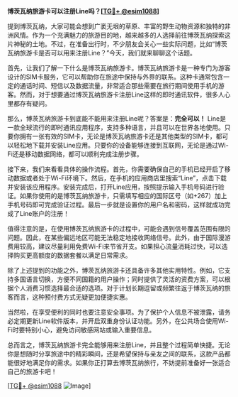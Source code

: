 **博茨瓦纳旅游卡可以注册Line吗？[[TG💪+ @esim1088](https://t.me/s/esim1088)]**

提到博茨瓦纳，大家可能会想到广袤无垠的草原、丰富的野生动物资源和独特的非洲风情。作为一个充满魅力的旅游目的地，越来越多的人选择前往博茨瓦纳探索这片神秘的土地。不过，在准备出行时，不少朋友会关心一些实际问题，比如“博茨瓦纳旅游卡是否可以用来注册Line？”今天，我们就来聊聊这个话题。

首先，让我们了解一下什么是博茨瓦纳旅游卡。博茨瓦纳旅游卡是一种专门为游客设计的SIM卡服务，它可以帮助你在旅途中保持与外界的联系。这种卡通常包含一定的通话时间、短信以及数据流量，非常适合那些需要在旅行期间使用手机的游客。然而，对于想要通过博茨瓦纳旅游卡注册Line这样的即时通讯软件，很多人心里都存有疑问。

那么，博茨瓦纳旅游卡到底能不能用来注册Line呢？答案是：**完全可以！** Line是一款全球流行的即时通讯应用程序，支持多种语言，并且可以在世界各地使用。只要你拥有一张有效的SIM卡，无论是博茨瓦纳旅游卡还是其他类型的SIM卡，都可以轻松地下载并安装Line应用。只要你的设备能够连接到互联网，无论是通过Wi-Fi还是移动数据网络，都可以顺利完成注册步骤。

接下来，我们来看看具体的操作流程。首先，你需要确保自己的手机已经开启了移动数据或者处于Wi-Fi环境下。然后，在手机的应用商店里搜索“Line”，点击下载并安装该应用程序。安装完成后，打开Line应用，按照提示输入手机号码进行验证。如果你使用的是博茨瓦纳旅游卡，只需填写相应的国际区号（如+267）加上手机号码即可完成验证过程。最后一步就是设置你的用户名和密码，这样就成功完成了Line账户的注册！

值得注意的是，在使用博茨瓦纳旅游卡的过程中，可能会遇到信号覆盖范围有限的问题。因此，在某些偏远地区可能无法稳定地接收网络信号。此外，由于国际漫游费用较高，建议尽量利用免费Wi-Fi来节省开支。如果担心流量消耗过快，可以选择购买更高额度的数据套餐以满足日常需求。

除了上述提到的功能之外，博茨瓦纳旅游卡还具备许多其他实用特性。例如，它支持多国语言切换，方便不同国籍的用户操作；同时提供了灵活的资费方案，可以根据个人消费习惯选择最合适的选项。对于计划长期逗留或频繁往返于博茨瓦纳的旅客而言，这种预付费方式无疑更加便捷实惠。

当然啦，在享受便利的同时也要注意安全事项。为了保护个人信息不被泄露，请务必定期更新Line软件版本，并开启双重身份认证功能。另外，在公共场合使用Wi-Fi时要特别小心，避免访问敏感网站或输入重要信息。

总而言之，博茨瓦纳旅游卡完全能够用来注册Line，并且整个过程简单快捷。无论你是想随时分享旅途中的精彩瞬间，还是希望保持与亲友之间的联系，这款产品都能很好地满足你的需求。如果你正打算去博茨瓦纳旅行，不妨提前准备好一张适合自己的旅游卡吧！

[[TG💪+ @esim1088](https://t.me/s/esim1088) ![Image](https://i.postimg.cc/4NQfJmqS/Snipaste-2025-05-13-00-14-12.png)]